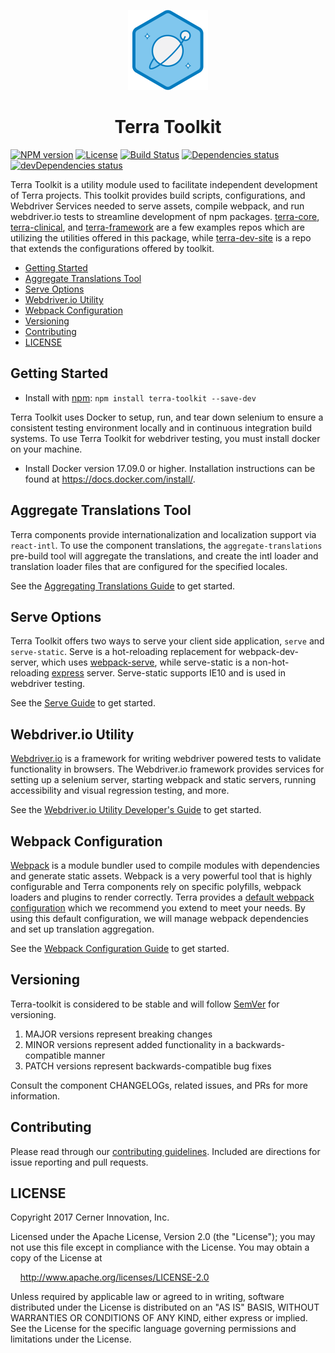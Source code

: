 <!-- Logo -->
<p align="center">
  <img height="128" width="128" src="https://github.com/cerner/terra-toolkit/raw/master/terra.png">
</p>

<!-- Name -->
<h1 align="center">
  Terra Toolkit
</h1>

[![NPM version](https://badgen.net/npm/v/terra-toolkit)](https://www.npmjs.org/package/terra-toolkit)
[![License](https://badgen.net/github/license/cerner/terra-toolkit)](https://github.com/cerner/terra-toolkit/blob/master/LICENSE)
[![Build Status](https://badgen.net/travis/cerner/terra-toolkit)](https://travis-ci.org/cerner/terra-toolkit)
[![Dependencies status](https://badgen.net/david/dep/cerner/terra-toolkit)](https://david-dm.org/cerner/terra-toolkit)
[![devDependencies status](https://badgen.net/david/dev/cerner/terra-toolkit)](https://david-dm.org/cerner/terra-toolkit?type=dev)

Terra Toolkit is a utility module used to facilitate independent development of Terra projects. This toolkit provides build scripts, configurations, and Webdriver Services needed to serve assets, compile webpack, and run webdriver.io tests to streamline development of npm packages. [terra-core][@terra-core], [terra-clinical][@terra-clinical], and [terra-framework][@terra-framework] are a few examples repos which are utilizing the utilities offered in this package, while [terra-dev-site][@terra-dev-site] is a repo that extends the configurations offered by toolkit.

- [Getting Started](#getting-started)
- [Aggregate Translations Tool](#aggregate-translations-tool)
- [Serve Options](#serve-options)
- [Webdriver.io Utility](#webdriverio-utility)
- [Webpack Configuration](#webpack-configuration)
- [Versioning](#versioning)
- [Contributing](#contributing)
- [LICENSE](#license)

## Getting Started

- Install with [npm](https://www.npmjs.com): `npm install terra-toolkit --save-dev`

Terra Toolkit uses Docker to setup, run, and tear down selenium to ensure a consistent testing environment locally and in continuous integration build systems. To use Terra Toolkit for webdriver testing, you must install docker on your machine.

- Install Docker version 17.09.0 or higher. Installation instructions can be found at https://docs.docker.com/install/.

## Aggregate Translations Tool
Terra components provide internationalization and localization support via `react-intl`. To use the component translations, the `aggregate-translations` pre-build tool will aggregate the translations, and create the intl loader and translation loader files that are configured for the specified locales.

See the [Aggregating Translations Guide](https://github.com/cerner/terra-toolkit/blob/master/docs/AggregateTranslations.md) to get started.

## Serve Options

Terra Toolkit offers two ways to serve your client side application, `serve` and `serve-static`. Serve is a hot-reloading replacement for webpack-dev-server, which uses [webpack-serve](https://github.com/webpack-contrib/webpack-serve), while serve-static is a non-hot-reloading [express](https://expressjs.com/) server. Serve-static supports IE10 and is used in webdriver testing.

See the [Serve Guide](https://github.com/cerner/terra-toolkit/blob/master/scripts/serve/README.md) to get started.

## Webdriver.io Utility

[Webdriver.io](http://webdriver.io/) is a framework for writing webdriver powered tests to validate functionality in browsers. The Webdriver.io framework provides services for setting up a selenium server, starting webpack and static servers, running accessibility and visual regression testing, and more.

See the [Webdriver.io Utility Developer's Guide](https://github.com/cerner/terra-toolkit/blob/master/docs/Wdio_Utility.md) to get started.

## Webpack Configuration

[Webpack](https://webpack.js.org/) is a module bundler used to compile modules with dependencies and generate static assets. Webpack is a very powerful tool that is highly configurable and Terra components rely on specific polyfills, webpack loaders and plugins to render correctly. Terra provides a [default webpack configuration](https://github.com/cerner/terra-toolkit/blob/master/config/webpack/webpack.config.js) which we recommend you extend to meet your needs. By using this default configuration, we will manage webpack dependencies and set up translation aggregation.

See the [Webpack Configuration Guide](https://github.com/cerner/terra-toolkit/blob/master/docs/Webpack.md) to get started.

## Versioning

Terra-toolkit is considered to be stable and will follow [SemVer](http://semver.org/) for versioning.
1. MAJOR versions represent breaking changes
2. MINOR versions represent added functionality in a backwards-compatible manner
3. PATCH versions represent backwards-compatible bug fixes

Consult the component CHANGELOGs, related issues, and PRs for more information.

## Contributing

Please read through our [contributing guidelines](CONTRIBUTING.md). Included are directions for issue reporting and pull requests.

## LICENSE

Copyright 2017 Cerner Innovation, Inc.

Licensed under the Apache License, Version 2.0 (the "License"); you may not use this file except in compliance with the License. You may obtain a copy of the License at

&nbsp;&nbsp;&nbsp;&nbsp;http://www.apache.org/licenses/LICENSE-2.0

Unless required by applicable law or agreed to in writing, software distributed under the License is distributed on an "AS IS" BASIS, WITHOUT WARRANTIES OR CONDITIONS OF ANY KIND, either express or implied. See the License for the specific language governing permissions and limitations under the License.

[@terra-core]: https://github.com/cerner/terra-core
[@terra-clinical]: https://github.com/cerner/terra-clinical
[@terra-framework]: https://github.com/cerner/terra-framework
[@terra-dev-site]: https://github.com/cerner/terra-dev-site
